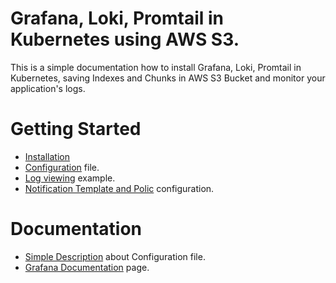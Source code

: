 # Grafana, Loki, Promtail in Kubernetes using AWS S3.

This is a simple documentation how to install Grafana, Loki, Promtail in Kubernetes, saving Indexes and Chunks in AWS S3 Bucket and monitor your application's logs.


# Getting Started

* [Installation](./Installation/)
* [Configuration](./ConfigFiles/)  file.
* [Log viewing](./LogsView/) example.
* [Notification Template and Polic](./NotificationPolicy/) configuration.


# Documentation 

* [Simple Description](./Documents/) about Configuration file.
* [Grafana Documentation](https://grafana.com/oss/loki/) page.